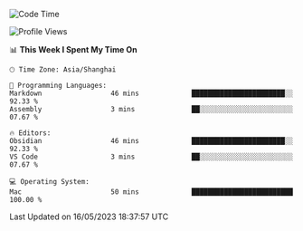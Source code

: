 <!--START_SECTION:waka-->
![Code Time](http://img.shields.io/badge/Code%20Time-104%20hrs%2047%20mins-blue)

![Profile Views](http://img.shields.io/badge/Profile%20Views-3-blue)

📊 **This Week I Spent My Time On** 

```text
🕑︎ Time Zone: Asia/Shanghai

💬 Programming Languages: 
Markdown                 46 mins             ███████████████████████░░   92.33 % 
Assembly                 3 mins              ██░░░░░░░░░░░░░░░░░░░░░░░   07.67 % 

🔥 Editors: 
Obsidian                 46 mins             ███████████████████████░░   92.33 % 
VS Code                  3 mins              ██░░░░░░░░░░░░░░░░░░░░░░░   07.67 % 

💻 Operating System: 
Mac                      50 mins             █████████████████████████   100.00 % 
```


 Last Updated on 16/05/2023 18:37:57 UTC
<!--END_SECTION:waka-->